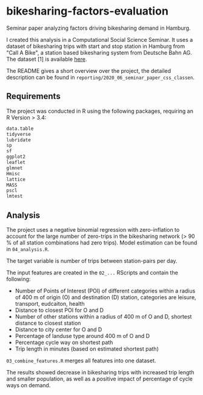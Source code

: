 # bikesharing-factors-evaluation
Seminar paper analyzing factors driving bikesharing demand in Hamburg. 

I created this analysis in a Computational Social Science Seminar. It uses a dataset of bikesharing trips with  start and stop station
in Hamburg from "Call A Bike", a station based bikesharing system from Deutsche Bahn AG. The dataset [1] is
available [here](https://data.deutschebahn.com/dataset/data-call-a-bike).

The README gives a short overview over the project, the detailed description can be found in `reporting/2020_06_seminar_paper_css_classen`.


## Requirements
The project was conducted in R using the following packages, requiring an R Version > 3.4: 

```R
data.table
tidyverse
lubridate
sp
sf
ggplot2
leaflet
glmnet
Hmisc
lattice
MASS
pscl
lmtest
```

## Analysis
The project uses a negative binomial regression with zero-inflation to account for the large number of zero-trips in the bikesharing
network (> 90 % of all station combinations had zero trips). Model estimation can be found in `04_analysis.R`.

The target variable is number of trips between station-pairs per day.

The input features are created in the `02_...` RScripts and contain the following:
- Number of Points of Interest (POI) of different categories within a radius of 400 m of origin (O) and destination (D) station, categories are leisure, transport, eudcaiton, health
- Distance to closest POI for O and D
- Number of other stations within a radius of 400 m of O and D, shortest distance to closest station
- Distance to city center for O and D
- Percentage of landuse type around 400 m of O and D
- Percentage cycle way on shortest path
- Trip length in minutes (based on estimated shortest path)

`03_combine_features.R` merges all features into one dataset.

The results showed decrease in bikesharing trips with increased trip length and smaller population, as well as a positive impact of percentage of cycle ways on demand.

